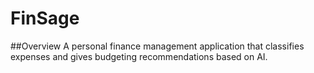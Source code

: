 # FinSage
##Overview
A personal finance management application that classifies expenses and gives budgeting recommendations based on AI.


